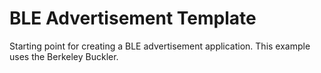 BLE Advertisement Template
===================

Starting point for creating a BLE advertisement application. This example uses
the Berkeley Buckler.
